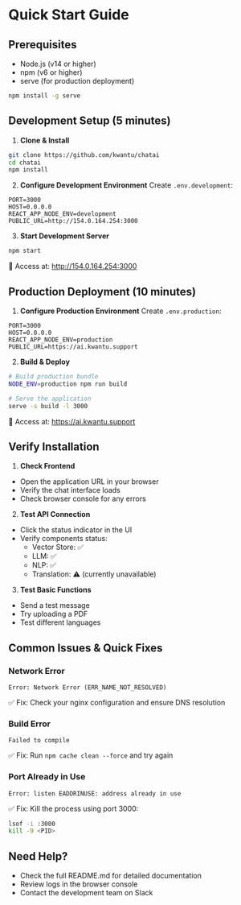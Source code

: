 # Quick Start Guide

## Prerequisites
- Node.js (v14 or higher)
- npm (v6 or higher)
- serve (for production deployment)
```bash
npm install -g serve
```

## Development Setup (5 minutes)

1. **Clone & Install**
```bash
git clone https://github.com/kwantu/chatai
cd chatai
npm install
```

2. **Configure Development Environment**
Create `.env.development`:
```env
PORT=3000
HOST=0.0.0.0
REACT_APP_NODE_ENV=development
PUBLIC_URL=http://154.0.164.254:3000
```

3. **Start Development Server**
```bash
npm start
```
🚀 Access at: http://154.0.164.254:3000

## Production Deployment (10 minutes)

1. **Configure Production Environment**
Create `.env.production`:
```env
PORT=3000
HOST=0.0.0.0
REACT_APP_NODE_ENV=production
PUBLIC_URL=https://ai.kwantu.support
```

2. **Build & Deploy**
```bash
# Build production bundle
NODE_ENV=production npm run build

# Serve the application
serve -s build -l 3000
```
🚀 Access at: https://ai.kwantu.support

## Verify Installation

1. **Check Frontend**
- Open the application URL in your browser
- Verify the chat interface loads
- Check browser console for any errors

2. **Test API Connection**
- Click the status indicator in the UI
- Verify components status:
  - Vector Store: ✅
  - LLM: ✅
  - NLP: ✅
  - Translation: ⚠️ (currently unavailable)

3. **Test Basic Functions**
- Send a test message
- Try uploading a PDF
- Test different languages

## Common Issues & Quick Fixes

### Network Error
```
Error: Network Error (ERR_NAME_NOT_RESOLVED)
```
✅ Fix: Check your nginx configuration and ensure DNS resolution

### Build Error
```
Failed to compile
```
✅ Fix: Run `npm cache clean --force` and try again

### Port Already in Use
```
Error: listen EADDRINUSE: address already in use
```
✅ Fix: Kill the process using port 3000:
```bash
lsof -i :3000
kill -9 <PID>
```

## Need Help?

- Check the full README.md for detailed documentation
- Review logs in the browser console
- Contact the development team on Slack
